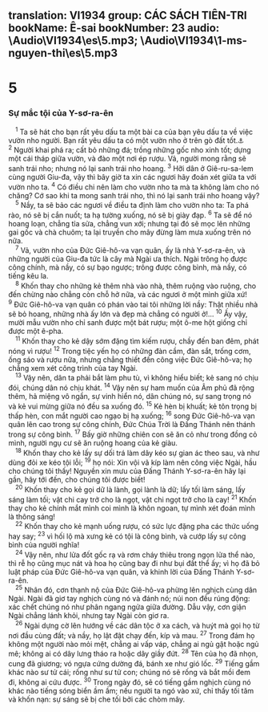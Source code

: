 translation: VI1934
group: CÁC SÁCH TIÊN-TRI
bookName: Ê-sai 
bookNumber: 23
audio: \Audio\VI1934\es\5.mp3; \Audio\VI1934\1-ms-nguyen-thi\es\5.mp3
-------

<div class="title"><h1>5</h1><h3>Sự mắc tội của Y-sơ-ra-ên</h3></div>
<span class="verse es_5_1"> <sup>1</sup> Ta sẽ hát cho bạn rất yêu dấu ta một bài ca của bạn yêu dấu ta về việc vườn nho người. Bạn rất yêu dấu ta có một vườn nho ở trên gò đất tốt.<a data-toggle="tooltip" data-placement="bottom" title="Mat 21:33; Mac 12:1; Lu 20:9">⚓</a></span>
<span class="verse es_5_2"><sup>2</sup> Người khai phá ra; cất bỏ những đá; trồng những gốc nho xinh tốt; dựng một cái tháp giữa vườn, và đào một nơi ép rượu. Vả, người mong rằng sẽ sanh trái nho; nhưng nó lại sanh trái nho hoang. </span>
<span class="verse es_5_3"><sup>3</sup> Hỡi dân ở Giê-ru-sa-lem cùng người Giu-đa, vậy thì bây giờ ta xin các ngươi hãy đoán xét giữa ta với vườn nho ta. </span>
<span class="verse es_5_4"><sup>4</sup> Có điều chi nên làm cho vườn nho ta mà ta không làm cho nó chăng? Cớ sao khi ta mong sanh trái nho, thì nó lại sanh trái nho hoang vậy? <br/></span>
<span class="verse es_5_5"> <sup>5</sup> Nầy, ta sẽ bảo các ngươi về điều ta định làm cho vườn nho ta: Ta phá rào, nó sẽ bị cắn nuốt; ta hạ tường xuống, nó sẽ bị giày đạp. </span>
<span class="verse es_5_6"><sup>6</sup> Ta sẽ để nó hoang loạn, chẳng tỉa sửa, chẳng vun xới; nhưng tại đó sẽ mọc lên những gai gốc và chà chuôm; ta lại truyền cho mây đừng làm mưa xuống trên nó nữa. <br/></span>
<span class="verse es_5_7"> <sup>7</sup> Vả, vườn nho của Đức Giê-hô-va vạn quân, ấy là nhà Y-sơ-ra-ên, và những người của Giu-đa tức là cây mà Ngài ưa thích. Ngài trông họ được công chính, mà nầy, có sự bạo ngược; trông được công bình, mà nầy, có tiếng kêu la. <br/></span>
<span class="verse es_5_8"> <sup>8</sup> Khốn thay cho những kẻ thêm nhà vào nhà, thêm ruộng vào ruộng, cho đến chừng nào chẳng còn chỗ hở nữa, và các ngươi ở một mình giữa xứ! </span>
<span class="verse es_5_9"><sup>9</sup> Đức Giê-hô-va vạn quân có phán vào tai tôi những lời nầy: Thật nhiều nhà sẽ bỏ hoang, những nhà ấy lớn và đẹp mà chẳng có người ở!… </span>
<span class="verse es_5_10"><sup>10</sup> Ấy vậy, mười mẫu vườn nho chỉ sanh được một bát rượu; một ô-me hột giống chỉ được một ê-pha. <br/></span>
<span class="verse es_5_11"> <sup>11</sup> Khốn thay cho kẻ dậy sớm đặng tìm kiếm rượu, chầy đến ban đêm, phát nóng vì rượu! </span>
<span class="verse es_5_12"><sup>12</sup> Trong tiệc yến họ có những đàn cầm, đàn sắt, trống cơm, ống sáo và rượu nữa, nhưng chẳng thiết đến công việc Đức Giê-hô-va; họ chẳng xem xét công trình của tay Ngài. <br/></span>
<span class="verse es_5_13"> <sup>13</sup> Vậy nên, dân ta phải bắt làm phu tù, vì không hiểu biết; kẻ sang nó chịu đói, chúng dân nó chịu khát. </span>
<span class="verse es_5_14"><sup>14</sup> Vậy nên sự ham muốn của Âm phủ đã rộng thêm, hả miệng vô ngần, sự vinh hiển nó, dân chúng nó, sự sang trọng nó và kẻ vui mừng giữa nó đều sa xuống đó. </span>
<span class="verse es_5_15"><sup>15</sup> Kẻ hèn bị khuất; kẻ tôn trọng bị thấp hèn, con mắt người cao ngạo bị hạ xuống; </span>
<span class="verse es_5_16"><sup>16</sup> song Đức Giê-hô-va vạn quân lên cao trong sự công chính, Đức Chúa Trời là Đấng Thánh nên thánh trong sự công bình. </span>
<span class="verse es_5_17"><sup>17</sup> Bấy giờ những chiên con sẽ ăn cỏ như trong đồng cỏ mình, người ngụ cư sẽ ăn ruộng hoang của kẻ giàu. <br/></span>
<span class="verse es_5_18"> <sup>18</sup> Khốn thay cho kẻ lấy sự dối trá làm dây kéo sự gian ác theo sau, và như dùng đỏi xe kéo tội lỗi; </span>
<span class="verse es_5_19"><sup>19</sup> họ nói: Xin vội vã kíp làm nên công việc Ngài, hầu cho chúng tôi thấy! Nguyền xin mưu của Đấng Thánh Y-sơ-ra-ên hãy lại gần, hãy tới đến, cho chúng tôi được biết! <br/></span>
<span class="verse es_5_20"> <sup>20</sup> Khốn thay cho kẻ gọi dữ là lành, gọi lành là dữ; lấy tối làm sáng, lấy sáng làm tối; vật chi cay trở cho là ngọt, vật chi ngọt trở cho là cay! </span>
<span class="verse es_5_21"><sup>21</sup> Khốn thay cho kẻ chính mắt mình coi mình là khôn ngoan, tự mình xét đoán mình là thông sáng! <br/></span>
<span class="verse es_5_22"> <sup>22</sup> Khốn thay cho kẻ mạnh uống rượu, có sức lực đặng pha các thức uống hay say; </span>
<span class="verse es_5_23"><sup>23</sup> vì hối lộ mà xưng kẻ có tội là công bình, và cướp lấy sự công bình của người nghĩa! <br/></span>
<span class="verse es_5_24"> <sup>24</sup> Vậy nên, như lửa đốt gốc rạ và rơm cháy thiêu trong ngọn lửa thể nào, thì rễ họ cũng mục nát và hoa họ cũng bay đi như bụi đất thể ấy; vì họ đã bỏ luật pháp của Đức Giê-hô-va vạn quân, và khinh lời của Đấng Thánh Y-sơ-ra-ên. <br/></span>
<span class="verse es_5_25"> <sup>25</sup> Nhân đó, cơn thạnh nộ của Đức Giê-hô-va phừng lên nghịch cùng dân Ngài. Ngài đã giơ tay nghịch cùng nó và đánh nó; núi non đều rúng động: xác chết chúng nó như phân ngang ngửa giữa đường. Dẫu vậy, cơn giận Ngài chẳng lánh khỏi, nhưng tay Ngài còn giơ ra. <br/></span>
<span class="verse es_5_26"> <sup>26</sup> Ngài dựng cờ lên hướng về các dân tộc ở xa cách, và huýt mà gọi họ từ nơi đầu cùng đất; và nầy, họ lật đật chạy đến, kíp và mau. </span>
<span class="verse es_5_27"><sup>27</sup> Trong đám họ không một người nào mỏi mệt, chẳng ai vấp váp, chẳng ai ngủ gật hoặc ngủ mê; không ai có dây lưng tháo ra hoặc dây giầy đứt. </span>
<span class="verse es_5_28"><sup>28</sup> Tên của họ đã nhọn, cung đã giương; vó ngựa cứng dường đá, bánh xe như gió lốc. </span>
<span class="verse es_5_29"><sup>29</sup> Tiếng gầm khác nào sư tử cái; rống như sư tử con; chúng nó sẽ rống và bắt mồi đem đi, không ai cứu được. </span>
<span class="verse es_5_30"><sup>30</sup> Trong ngày đó, sẽ có tiếng gầm nghịch cùng nó khác nào tiếng sóng biển ầm ầm; nếu người ta ngó vào xứ, chỉ thấy tối tăm và khốn nạn: sự sáng sẽ bị che tối bởi các chòm mây. <br/></span>

